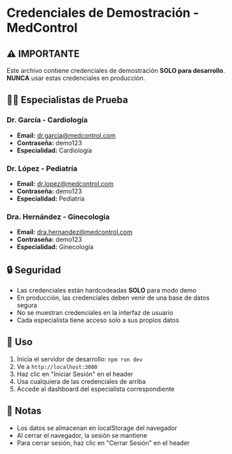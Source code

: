 # Credenciales de Demostración - MedControl

## ⚠️ IMPORTANTE
Este archivo contiene credenciales de demostración **SOLO para desarrollo**. 
**NUNCA** usar estas credenciales en producción.

## 👨‍⚕️ Especialistas de Prueba

### Dr. García - Cardiología
- **Email:** dr.garcia@medcontrol.com
- **Contraseña:** demo123
- **Especialidad:** Cardiología

### Dr. López - Pediatría
- **Email:** dr.lopez@medcontrol.com
- **Contraseña:** demo123
- **Especialidad:** Pediatría

### Dra. Hernández - Ginecología
- **Email:** dra.hernandez@medcontrol.com
- **Contraseña:** demo123
- **Especialidad:** Ginecología

## 🔒 Seguridad

- Las credenciales están hardcodeadas **SOLO** para modo demo
- En producción, las credenciales deben venir de una base de datos segura
- No se muestran credenciales en la interfaz de usuario
- Cada especialista tiene acceso solo a sus propios datos

## 🚀 Uso

1. Inicia el servidor de desarrollo: `npm run dev`
2. Ve a `http://localhost:3000`
3. Haz clic en "Iniciar Sesión" en el header
4. Usa cualquiera de las credenciales de arriba
5. Accede al dashboard del especialista correspondiente

## 📝 Notas

- Los datos se almacenan en localStorage del navegador
- Al cerrar el navegador, la sesión se mantiene
- Para cerrar sesión, haz clic en "Cerrar Sesión" en el header




